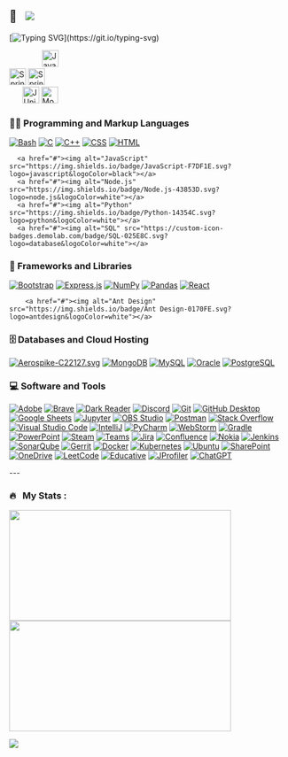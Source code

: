 ## 👋 &nbsp;&nbsp;![](https://komarev.com/ghpvc/?username=MohammadShabib&label=PROFILE+VIEWS&color=green)
[![Typing SVG](https://readme-typing-svg.demolab.com?font=Fira+Code&size=50&pause=1000&random=false&width=435&height=100&lines=Hi!.....)](https://git.io/typing-svg)




&nbsp;&nbsp;&nbsp;&nbsp;&nbsp;&nbsp;&nbsp;&nbsp;&nbsp;&nbsp;&nbsp;&nbsp;&nbsp;&nbsp;
<a href="#"><img alt="Java" src="https://custom-icon-badges.demolab.com/badge/Java-007396.svg?logo=java&logoColor=white"  height="30"></a>
<br>
<a href="#"><img alt="Spring" src="https://img.shields.io/badge/Spring-6DB33F.svg?logo=spring&logoColor=white" height="30"></a>
<a href="#"><img alt="Spring Boot" src="https://img.shields.io/badge/Spring Boot-6DB33F.svg?logo=springboot&logoColor=white" height="30"></a>
<br>
&nbsp;&nbsp;&nbsp;&nbsp;&nbsp;
<a href="#"><img alt="JUnit" src="https://custom-icon-badges.demolab.com/badge/JUnit-F5F5F5.svg?logo=Junit" height="30"></a>
<a href="#"><img alt="Mockito" src="https://custom-icon-badges.demolab.com/badge/Mockito-C6D9C9.svg?logo=mockito2" height="30"></a>







### 👨‍💻 Programming and Markup Languages</h3>
  <p>
      <a href="#"><img alt="Bash" src="https://img.shields.io/badge/Bash-121011.svg?logo=gnu-bash&logoColor=white"></a>
      <a href="#"><img alt="C" src="https://custom-icon-badges.demolab.com/badge/C-03599C.svg?logo=c-in-hexagon&logoColor=white"></a>
      <a href="#"><img alt="C++" src="https://custom-icon-badges.demolab.com/badge/C++-9C033A.svg?logo=cpp2&logoColor=white"></a>
      <a href="#"><img alt="CSS" src="https://img.shields.io/badge/CSS-1572B6.svg?logo=css3&logoColor=white"></a>
      <a href="#"><img alt="HTML" src="https://img.shields.io/badge/HTML-E34F26.svg?logo=html5&logoColor=white"></a>
      
      <a href="#"><img alt="JavaScript" src="https://img.shields.io/badge/JavaScript-F7DF1E.svg?logo=javascript&logoColor=black"></a>
      <a href="#"><img alt="Node.js" src="https://img.shields.io/badge/Node.js-43853D.svg?logo=node.js&logoColor=white"></a>
      <a href="#"><img alt="Python" src="https://img.shields.io/badge/Python-14354C.svg?logo=python&logoColor=white"></a>    
      <a href="#"><img alt="SQL" src="https://custom-icon-badges.demolab.com/badge/SQL-025E8C.svg?logo=database&logoColor=white"></a>
  </p>

 ### 🧰 Frameworks and Libraries</h3>
  <p>
      <a href="#"><img alt="Bootstrap" src="https://img.shields.io/badge/Bootstrap-7952B3.svg?logo=bootstrap&logoColor=white"></a>
      <a href="#"><img alt="Express.js" src="https://img.shields.io/badge/Express.js-404d59.svg?logo=express&logoColor=white"></a>  
      <a href="#"><img alt="NumPy" src="https://img.shields.io/badge/Numpy-013243.svg?logo=numpy&logoColor=white"></a>
      <a href="#"><img alt="Pandas" src="https://img.shields.io/badge/Pandas-150458.svg?logo=pandas&logoColor=white"></a>     
      <a href="#"><img alt="React" src="https://img.shields.io/badge/React-20232a.svg?logo=react&logoColor=%2361DAFB"></a>   
  
        <a href="#"><img alt="Ant Design" src="https://img.shields.io/badge/Ant Design-0170FE.svg?logo=antdesign&logoColor=white"></a> 

  </p>

 ### 🗄️ Databases and Cloud Hosting</h3>
  <p>
    <a href="#"><img alt="Aerospike-C22127.svg" src ="https://img.shields.io/badge/Aerospike-C22127.svg?logo=aerospike&logoColor=whit"></a>
      <a href="#"><img alt="MongoDB" src ="https://img.shields.io/badge/MongoDB-4ea94b.svg?logo=mongodb&logoColor=white"></a>
      <a href="#"><img alt="MySQL" src="https://img.shields.io/badge/MySQL-00f.svg?logo=mysql&logoColor=white"></a>
      <a href="#"><img alt="Oracle" src ="https://img.shields.io/badge/Oracle-F00000.svg?logo=oracle&logoColor=white"></a>
      <a href="#"><img alt="PostgreSQL" src ="https://img.shields.io/badge/PostgreSQL-316192.svg?logo=postgresql&logoColor=white"></a>     

  </p>

  <h3>💻 Software and Tools</h3>

  <p>
      <a href="#"><img alt="Adobe" src="https://img.shields.io/badge/Adobe-FF0000.svg?logo=adobe&logoColor=white"></a>
      <a href="#"><img alt="Brave" src="https://img.shields.io/badge/-Brave-FB542B?logo=brave&logoColor=white"></a>
     <a href="#"><img alt="Dark Reader" src="https://img.shields.io/badge/-Dark%20Reader-141E24?logo=dark-reader&logoColor=white"></a>
      <a href="#"><img alt="Discord" src="https://img.shields.io/badge/-Discord-5865F2.svg?logo=discord&logoColor=white"></a>
      <a href="#"><img alt="Git" src="https://img.shields.io/badge/Git-F05033.svg?logo=git&logoColor=white"></a>
      <a href="#"><img alt="GitHub Desktop" src="https://img.shields.io/badge/GitHub%20Desktop-8034A9.svg?logo=github&logoColor=white"></a>
      <a href="#"><img alt="Google Sheets" src="https://img.shields.io/badge/Sheets-34A853.svg?logo=google%20sheets&logoColor=white"></a>
      <a href="#"><img alt="Jupyter" src="https://img.shields.io/badge/Jupyter-F37626.svg?logo=Jupyter&logoColor=white"></a>
      <a href="#"><img alt="OBS Studio" src="https://img.shields.io/badge/-OBS-302E31?logo=obs-studio&logoColor=white"></a>
      <a href="#"><img alt="Postman" src="https://img.shields.io/badge/Postman-FF6C37?logo=postman&logoColor=white"></a>
      <a href="#"><img alt="Stack Overflow" src="https://img.shields.io/badge/-Stack%20Overflow-FE7A16?logo=stack-overflow&logoColor=white"></a>
      <a href="#"><img alt="Visual Studio Code" src="https://img.shields.io/badge/Visual%20Studio%20Code-0078d7.svg?logo=visual-studio-code&logoColor=white"></a>
      <a href="#"><img alt="IntelliJ" src ="https://img.shields.io/badge/IntelliJ-000000.svg?logo=intellijidea&logoColor=white"></a>
    <a href="#"><img alt="PyCharm" src ="https://img.shields.io/badge/PyCharm-000000.svg?logo=pycharm&logoColor=white"></a>
     <a href="#"><img alt="WebStorm" src ="https://img.shields.io/badge/WebStorm-000000.svg?logo=webstorm&logoColor=white"></a>
      <a href="#"><img alt="Gradle" src ="https://img.shields.io/badge/Gradle-02303A.svg?logo=gradle&logoColor=white"></a>
    <a href="#"><img alt="PowerPoint" src ="https://img.shields.io/badge/PowerPoint-B7472A.svg?logo=microsoftpowerpoint&logoColor=white"></a>
     <a href="#"><img alt="Steam" src ="https://img.shields.io/badge/Steam-000000.svg?logo=steam&logoColor=white"></a>
     <a href="#"><img alt="Teams" src ="https://img.shields.io/badge/Teams-6264A7.svg?logo=microsoftteams&logoColor=white"></a>
    <a href="#"><img alt="Jira" src ="https://img.shields.io/badge/Jira-0052CC.svg?logo=jira&logoColor=white"></a>
    <a href="#"><img alt="Confluence" src ="https://img.shields.io/badge/Confluence-172B4D.svg?logo=confluence&logoColor=white"></a>
        <a href="#"><img alt="Nokia" src="https://img.shields.io/badge/Nokia-005AFF.svg?logo=Nokia&logoColor=white"></a>     
    <a href="#"><img alt="Jenkins" src="https://img.shields.io/badge/Jenkins-D24939.svg?logo=jenkins&logoColor=white"></a> 
    <a href="#"><img alt="SonarQube" src="https://img.shields.io/badge/SonarQube-4E9BCD.svg?logo=sonarqube&logoColor=white"></a> 
    <a href="#"><img alt="Gerrit" src="https://custom-icon-badges.demolab.com/badge/Gerrit-FFF7D4.svg?logo=gerrit2"></a> 
    <a href="#"><img alt="Docker" src="https://img.shields.io/badge/Docker-2496ED.svg?logo=docker&logoColor=white"></a> 
    <a href="#"><img alt="Kubernetes" src="https://img.shields.io/badge/Kubernetes-326CE5.svg?logo=Kubernetes&logoColor=white"></a> 
      <a href="#"><img alt="Ubuntu" src="https://img.shields.io/badge/Ubuntu-E95420.svg?logo=Ubuntu&logoColor=white"></a> 
      <a href="#"><img alt="SharePoint" src="https://img.shields.io/badge/SharePoint-0078D4.svg?logo=microsoftsharepoint&logoColor=white"></a> 
      <a href="#"><img alt="OneDrive" src="https://img.shields.io/badge/OneDrive-0078D4.svg?logo=microsoftonedrive&logoColor=white"></a> 
        <a href="#"><img alt="LeetCode" src="https://img.shields.io/badge/LeetCode-FFA116.svg?logo=leetcode&logoColor=white"></a> 
        <a href="#"><img alt="Educative" src="https://img.shields.io/badge/Educative-4951F5.svg?logo=Educative&logoColor=white"></a> 
        <a href="#"><img alt="JProfiler" src="https://custom-icon-badges.demolab.com/badge/JProfiler-0993E2.svg?logo=jprofiler"></a> 
        <a href="#"><img alt="ChatGPT" src="https://custom-icon-badges.demolab.com/badge/ChatGPT-343541.svg?logo=chatgpt"></a> 
        
        

       

  </p>

</p>
---

### 🔥 &nbsp; My Stats :
<p>
  <img src="https://streak-stats.demolab.com?user=MohammadShabib&theme=dark&card_width=400&background=141321" width="400" height="200" />
  <img src="https://github-readme-stats.vercel.app/api/top-langs/?username=MohammadShabib&hide=Jupyter%20Notebook,Yacc,HTML&langs_count=6&layout=compact&theme=radical" width="400" height="200" />
</p>


<p>
  <img src="https://github-readme-activity-graph.vercel.app/graph?username=MohammadShabib&theme=react-dark" />
</p>



